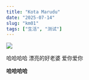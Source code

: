 ```yaml
---
title: "Kota Marudu"
date: "2025-07-14"
slug: "km01"
tags: ["生活", "测试"]
---
```

![](https://prod-files-secure.s3.us-west-2.amazonaws.com/112d0858-5090-4d34-a606-b75eb8d65fd2/c7b45876-473c-4fb6-85d3-cb84a84bfc51/1000201235.jpg?X-Amz-Algorithm=AWS4-HMAC-SHA256&X-Amz-Content-Sha256=UNSIGNED-PAYLOAD&X-Amz-Credential=ASIAZI2LB46676ALFAYH%2F20250725%2Fus-west-2%2Fs3%2Faws4_request&X-Amz-Date=20250725T175114Z&X-Amz-Expires=3600&X-Amz-Security-Token=IQoJb3JpZ2luX2VjECEaCXVzLXdlc3QtMiJGMEQCIFOzDDM6rYTuEjNu5VmaJdkfRib7i7vHAiuNV2p87JGlAiAnDROzTXLhs4vGdZ%2FaC1%2Bkoz7dpfIBWcXpBd4uGm4Bbir%2FAwhKEAAaDDYzNzQyMzE4MzgwNSIMFyp5cj67jrNNCJBnKtwD6cvarwRPSn5DkYxNlsB9b3iwFk%2FuSDhjVE3WAilAjgBsqoROaUhqNnpYF%2FhI6SF%2BWtezYdQJ%2BARvMEpFyQhLc0fryFT4R%2Bc8dyM9aMolJubF6JXy0KGnCmxFWqprzoUWjz6nQplSil3%2FdudwYLKV6mPrztBd61aA2eeFadLlmPfSv%2Fnw7Y93VAgjLyuxDWjGUsYJcONxmWBjfFLHpS7imWxdG6OEZHfJbLhYL7z6PTpHlYiDkRI4h8z7KrePXd5ARry6rr6SpUhDI8Co4jk1C6TE7xl2oB3aqncjY1u9XR1UyTNi%2FCxG7xeBBBWDt9VoKU7Ay3IcDaUxCcVJeQgI%2BGqESRZBkeIH8UvtHPCMr6m3CRY4oN9NYyIXuY0N49cqyX8DU37G%2BmjhqgyfTT2UkjfPKWm5mglE0e9aeZSA8l17QUrRTLWOg4V%2FIt4EVRo6vTfPstpHW3GfXhFJmqmWAs8NpcEKHHk%2FVppprWpGmDUiuCgN3pcbrAZ%2FZ8V%2Fm1WGRmSSQPTgbD4S2XUkYC%2BhJM3MSyfB1My3kXFAa%2FBFH1YgLvDhRfkehpbOPSpbrOv1CJfONDXTK0YW9w39Qtfz26CV0YoQHQtWG1olR4Ji4JACt9yvsPTCl%2FXQxOAwv%2BuOxAY6pgFwBuSYTUZAlIpDTR%2FvGE%2BvZCkJgCUUGCg9cE%2FTYFXoDgJDzUhSa%2FzzLnmV9Dkjw2sxxd9cWSKwXH4qPRVu3SdlF29Oof4S8HltqiqggdebOqGCV%2BnFEvMg4b4Kt1SliptTmcaaQ37FO%2BRdK1FpxiWfr83IoB8vfgsawTKvqP9igzZ4isGj86Ufz%2BDQ4ecEGnjGtsULPNuV84RydTtfiRg1EB6CG2up&X-Amz-Signature=ef4bd1602071250697b5b41782ad990e4bc0d96495ba8e4506af31c229d0a235&X-Amz-SignedHeaders=host&x-amz-checksum-mode=ENABLED&x-id=GetObject)


哈哈哈哈  漂亮的好老婆  爱你爱你


**哈哈哈哈**

